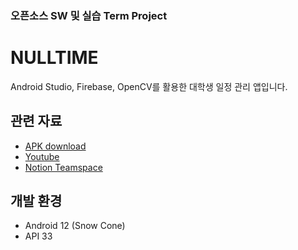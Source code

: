 ### 오픈소스 SW 및 실습 Term Project
# NULLTIME

Android Studio, Firebase, OpenCV를 활용한 대학생 일정 관리 앱입니다. 

## 관련 자료
- [APK download](https://github.com/dlagyfl/Helpmeplz)
- [Youtube](https://github.com/dlagyfl/Helpmeplz)
- [Notion Teamspace](https://graceful-penguin-62c.notion.site/NULLTIME-1e9dde7cfd7d43e8b983c9eea6cae323?pvs=4)

## 개발 환경
- Android 12 (Snow Cone)
- API 33
